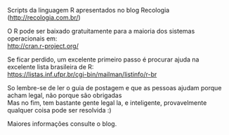 Scripts da linguagem R apresentados no blog Recologia (http://recologia.com.br/)  

O R pode ser baixado gratuitamente para a maioria dos sistemas operacionais em:  
http://cran.r-project.org/  

Se ficar perdido, um excelente primeiro passo é procurar ajuda na excelente lista brasileira de R:  
https://listas.inf.ufpr.br/cgi-bin/mailman/listinfo/r-br  

So lembre-se de ler o guia de postagem e que as pessoas ajudam porque acham legal, não porque são obrigadas  
Mas no fim, tem bastante gente legal la, e inteligente, provavelmente qualquer coisa pode ser resolvida :)  


Maiores informações consulte o blog.  

